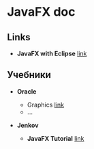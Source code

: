 # JavaFX doc

## Links
  + **JavaFX with Eclipse**
  [link](https://ssaurel.medium.com/create-your-first-javafx-8-application-with-eclipse-9f77375a24b3)

## Учебники

+ **Oracle**  
   + Graphics
    [link](https://docs.oracle.com/javase/8/javafx/graphics-tutorial/canvas.htm#JFXGR214)
   + ...
    
+ **Jenkov**  
   + **JavaFX Tutorial**
     [link](http://tutorials.jenkov.com/javafx/index.html)
     


       